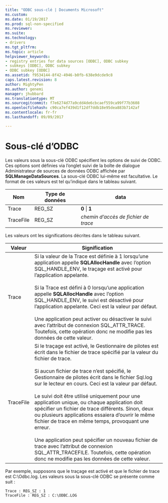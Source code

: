 ```yaml
---
title: "ODBC sous-clé | Documents Microsoft"
ms.custom: 
ms.date: 01/19/2017
ms.prod: sql-non-specified
ms.reviewer: 
ms.suite: 
ms.technology:
- drivers
ms.tgt_pltfrm: 
ms.topic: article
helpviewer_keywords:
- registry entries for data sources [ODBC], ODBC subkey
- subkeys [ODBC], ODBC subkey
- ODBC subkey [ODBC]
ms.assetid: f9534144-8f42-4946-b0fb-638e9dcde9c8
caps.latest.revision: 8
author: MightyPen
ms.author: genemi
manager: jhubbard
ms.translationtype: MT
ms.sourcegitcommit: f7e6274d77a9cdd4de6cbcaef559ca99f77b3608
ms.openlocfilehash: c90ca7ef439d1f12df7ddb18e95dea883b7142af
ms.contentlocale: fr-fr
ms.lasthandoff: 09/09/2017

---
```

# <a name="odbc-subkey"></a>Sous-clé d’ODBC
Les valeurs sous la sous-clé ODBC spécifient les options de suivi de ODBC. Ces options sont définies via l’onglet suivi de la boîte de dialogue Administrateur de sources de données ODBC affichée par **SQLManageDataSources**. La sous-clé ODBC lui-même est facultative. Le format de ces valeurs est tel qu’indiqué dans le tableau suivant.  
  
|Nom|Type de données|data|  
|----------|---------------|----------|  
|Trace|REG_SZ|**0** &#124; **1**|  
|TraceFile|REG_SZ|*chemin d’accès de fichier de trace*|  
  
 Les valeurs ont les significations décrites dans le tableau suivant.  
  
|Valeur|Signification|  
|-----------|-------------|  
|Trace|Si la valeur de la Trace est définie à 1 lorsqu’une application appelle **SQLAllocHandle** avec l’option SQL_HANDLE_ENV, le traçage est activé pour l’application appelante.<br /><br /> Si la Trace est défini à 0 lorsqu’une application appelle **SQLAllocHandle** avec l’option SQL_HANDLE_ENV, le suivi est désactivé pour l’application appelante. Ceci est la valeur par défaut.<br /><br /> Une application peut activer ou désactiver le suivi avec l’attribut de connexion SQL_ATTR_TRACE. Toutefois, cette opération donc ne modifie pas les données de cette valeur.|  
|TraceFile|Si le traçage est activé, le Gestionnaire de pilotes est écrit dans le fichier de trace spécifié par la valeur du fichier de trace.<br /><br /> Si aucun fichier de trace n’est spécifié, le Gestionnaire de pilotes écrit dans le fichier Sql.log sur le lecteur en cours. Ceci est la valeur par défaut.<br /><br /> Le suivi doit être utilisé uniquement pour une application unique, ou chaque application doit spécifier un fichier de trace différents. Sinon, deux ou plusieurs applications essaiera d’ouvrir le même fichier de trace en même temps, provoquant une erreur.<br /><br /> Une application peut spécifier un nouveau fichier de trace avec l’attribut de connexion SQL_ATTR_TRACEFILE. Toutefois, cette opération donc ne modifie pas les données de cette valeur.|  
  
 Par exemple, supposons que le traçage est activé et que le fichier de trace est C:\Odbc.log. Les valeurs sous la sous-clé ODBC se présente comme suit :  
  
```  
Trace : REG_SZ : 1  
TraceFile : REG_SZ : C:\ODBC.LOG  
  
```
